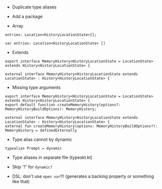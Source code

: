 - Duplicate type aliases

- Add a package

- Array
```
entries: Location<HistoryLocationState>[];

var entries: Location<HistoryLocationState> []
```

- Extends
```
export interface MemoryHistory<HistoryLocationState = LocationState> extends History<HistoryLocationState> {

external interface MemoryHistory<HistoryLocationState extends LocationState> : History<HistoryLocationState> {
```

- Missing type arguments
```
export interface MemoryHistory<HistoryLocationState = LocationState> extends History<HistoryLocationState> {
export default function createMemoryHistory(options?: MemoryHistoryBuildOptions): MemoryHistory;

external interface MemoryHistory<HistoryLocationState extends LocationState> : History<HistoryLocationState> {
external fun createMemoryHistory(options: MemoryHistoryBuildOptions?): MemoryHistory = definedExternally
```

- Type alias cannot by dynamic

```
typealias Prompt = dynamic
```

- Type aliases in separate file (typeskt.kt)

- Skip '?' for `dynamic?`

- DSL: don't use `open var`!!! (generates a backing property or something like that)